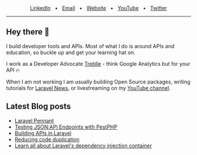 <div align="center">
<a href="https://www.linkedin.com/in/steve-mcdougall/" target="_blank">LinkedIn</a>
<span>&nbsp;&nbsp;•&nbsp;&nbsp;</span>
<a href="mailto://juststevemcd@gmail.com" target="_blank">Email</a>
<span>&nbsp;&nbsp;•&nbsp;&nbsp;</span>
<a href="https://www.juststeveking.uk/" target="_blank">Website</a>
<span>&nbsp;&nbsp;•&nbsp;&nbsp;</span>
<a href="https://www.youtube.com/c/JustSteveKing" target="_blank">YouTube</a>
<span>&nbsp;&nbsp;•&nbsp;&nbsp;</span>
<a href="https://twitter.com/juststeveking" target="_blank">Twitter</a>
<br />
</div>

---

## Hey there 👋

I build developer tools and APIs. Most of what I do is around APIs and education, so buckle up and get your learning hat on.

I work as a Developer Advocate [Treblle](https://www.treblle.com/) - think Google Analytics but for your API 🔥

When I am not working I am usually building Open Source packages, writing tutorials for [Laravel News](https://www.laravel-news.com), or livestreaming on my [YouTube channel](https://www.youtube.com/c/JustSteveKing).


## Latest Blog posts
<!-- BLOG-POST-LIST:START -->
- [Laravel Pennant](https://juststeveking.uk/blog/laravel-pennant/)
- [Testing JSON:API Endpoints with PestPHP](https://juststeveking.uk/blog/testing-json-api-endpoints-with-pestphp/)
- [Building APIs in Laravel](https://juststeveking.uk/blog/building-apis-in-laravel/)
- [Reducing code duplication](https://juststeveking.uk/blog/reducing-code-duplication/)
- [Learn all about Laravel&#39;s dependency injection container](https://juststeveking.uk/blog/leaning-on-the-container/)
<!-- BLOG-POST-LIST:END -->
